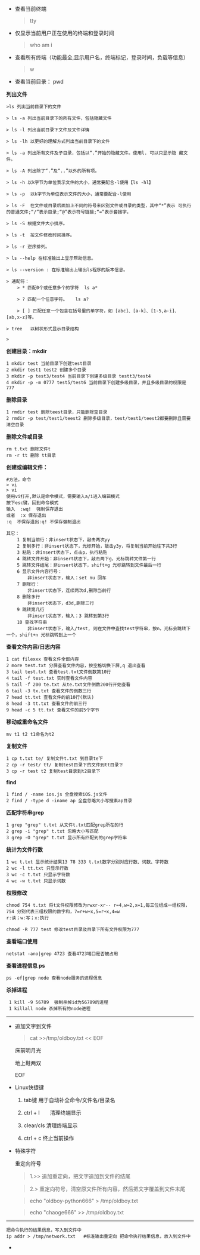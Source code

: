 * 查看当前终端
   > tty
* 仅显示当前用户正在使用的终端和登录时间
    > who am i
* 查看所有终端（功能最全,显示用户名，终端标记，登录时间，负载等信息）
    > w
* 查看当前目录： pwd

**列出文件**

    >ls 列出当前目录下的文件

    > ls -a 列出当前目录下的所有文件，包括隐藏文件

    > ls -l 列出当前目录下文件及文件详情

    > ls -lh 以更好的理解方式列出当前目录下的文件

    > ls -a 列出所有文件及子目录，包括以“.”开始的隐藏文件。使用l. 可以只显示隐 藏文件。

    > ls -A 列出除了“.”及“..”以外的所有项。

    > ls -h 以k字节为单位表示文件的大小，通常要配合-l使用【ls -hl】

    > ls -p  以k字节为单位表示文件的大小，通常要配合-l使用

    > ls -F  在文件或目录后面加上不同的符号来区别文件或目录的类型，其中“*”表示 可执行的普通文件;“/”表示目录;“@”表示符号链接;“=”表示套接字。

    > ls -S 根据文件大小排序。

    > ls -t  按文件修改时间排序。

    > ls -r 逆序排列。

    > ls --help 在标准输出上显示帮助信息。

    > ls --version : 在标准输出上输出ls程序的版本信息。

    > 通配符：
        > * 匹配0个或任意多个的字符  ls a*

        > ? 匹配一个任意字符。   ls a?

        > [ ] 匹配任意一个包含在括号里的单字符，如 [abc]、[a-k]、[1-5,a-i]、[ab,x-z]等。

    > tree   以树状形式显示目录结构

    > 



**创建目录：mkdir**

    1 mkdir test 当前目录下创建test目录
    2 mkdir test1 test2 创建多个目录
    3 mkdir -p test3/test4 当前目录下创建多级目录 testt3/test4
    4 mkdir -p -m 0777 test5/test6 当前目录下创建多级目录，并且多级目录的权限是777
**删除目录**

    1 rmdir test 删除teest目录，只能删除空目录
    2 rmdir -p test/test1/teest2 删除多级目录，test/test1/teest2都要删除且需要清空目录
**删除文件或目录**

    rm t.txt 删除文件t
    rm -r tt 删除 tt目录

**创建或编辑文件：**
    
    #方法，命令
    > vi
    > vi
    使用vi打开,默认是命令模式，需要输入a/i进入编辑模式
    按下esc键，回到命令模式
    输入  :wq!  强制保存退出
    或者  :x 保存退出
    :q  不保存退出:q! 不保存强制退出

    其它：
        1 复制当前行：非insert状态下，敲击两次yy
        2 复制多行：非insert状态下，光标开始，敲击y3y，将复制当前开始往下共3行
        3 粘贴：非insert状态下，点击p，执行粘贴
        4 跳转文件开始：非insert状态下，敲击两下g，光标跳转文件第一行
        5 跳转文件结尾：非insert状态下，shift+g 光标跳转到文件最后一行
        6 显示文件内容行号：
            非insert状态下，输入：set nu 回车
        7 删除行：
            非insert状态下，连续两次d,删除当前行
        8 删除多行
            非insert状态下，d3d,删除三行
        9 跳转第几行
            非insert状态下，输入：3 跳转到第3行
        10 查找字符串
            非insert状态下，输入/test, 则在文件中查找test字符串，按n，光标会跳转下一个，shift+n 光标跳转到上一个

**查看文件内容/日志内容**
    
    1 cat filexxx 查看文件全部内容
    2 more test.txt 分屏查看文件内容，按空格切换下屏,q 退出查看
    3 tail test.txt 查看test.txt文件倒数第10行
    4 tail -f test.txt 实时查看文件内容
    5 tail -f 200 te.txt 从te.txt文件倒数200行开始查看
    6 tail -3 tx.txt 查看文件的倒数三行
    7 head tt.txt 查看文件的前10行(默认)
    8 head -3 tt.txt 查看文件的前三行
    9 head -c 5 tt.txt 查看文件的前5个字节

**移动或重命名文件**

    mv t1 t2 t1命名为t2
    
**复制文件**

    1 cp t.txt te/ 复制文件t.txt 到目录te下
    2 cp -r test/ tt/ 复制test目录下的文件到tt目录下
    3 cp -r test t2 复制test目录到t2目录下
**find**

    1 find / -name ios.js 全盘搜索iOS.js文件
    2 find / -type d -iname ap 全盘忽略大小写搜素ap目录
**匹配字符串grep**

    1 grep "grep" t.txt 从文件t.txt匹配grep所在的行
    2 grep -i "grep" t.txt 忽略大小写匹配
    3 grep -O "grep" t.txt 显示所有匹配到的grep字符串
  
**统计为文件行数**

    1 wc t.txt 显示统计结果13 78 333 t.txt数字分别对应行数、词数、字符数
    2 wc -l tt.txt 只显示行数
    3 wc -c t.txt 只显示字符数
    4 wc -w t.txt 只显示词数

**权限修改**

    chmod 754 t.txt 将t文件权限修改为rwxr-xr-- r=4,w=2,x=1,每三位组成一组权限，754 分别代表三组权限的数字和，7=r+w+x,5=r+x,4=w
    r:读；w:写；x:执行

    chmod -R 777 test 修改test目录及目录下所有文件权限为777
**查看端口使用**

    netstat -ano|grep 4723 查看4723端口是否被占用
**查看进程信息 ps**

    ps -ef|grep node 查看node服务的进程信息
**杀掉进程**

     1 kill -9 56789  强制杀掉id为56789的进程
     1 killall node 杀掉所有的node进程
---

* 追加文字到文件
    > cat >>/tmp/oldboy.txt << EOF

    床前明月光

    地上鞋两双

    EOF

* Linux快捷键

    1. tab键    用于自动补全命令/文件名/目录名

    2. ctrl + l　　清理终端显示 

    3. clear/cls  清理终端显示

    4. ctrl + c 终止当前操作
* 特殊字符

   重定向符号
   > 1.>>    追加重定向，把文字追加到文件的结尾

   > 2.>     重定向符号，清空原文件所有内容，然后把文字覆盖到文件末尾

   >  echo "oldboy-python666" > /tmp/oldboy.txt

   >  echo "chaoge666" >> /tmp/oldboy.txt
------------------------------------
    把命令执行的结果信息，写入到文件中
    ip addr > /tmp/network.txt   #标准输出重定向 把命令执行结果信息，放入到文件中

* 
